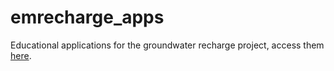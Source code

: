 # emrecharge_apps

Educational applications for the groundwater recharge project, access them [here](https://groundwater-apps.curve.space/).

